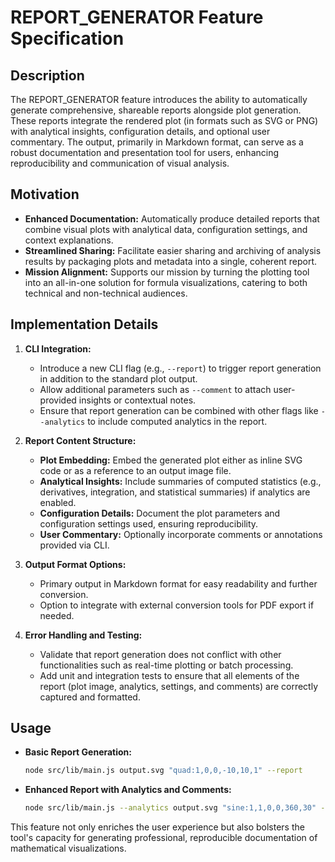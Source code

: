 # REPORT_GENERATOR Feature Specification

## Description

The REPORT_GENERATOR feature introduces the ability to automatically generate comprehensive, shareable reports alongside plot generation. These reports integrate the rendered plot (in formats such as SVG or PNG) with analytical insights, configuration details, and optional user commentary. The output, primarily in Markdown format, can serve as a robust documentation and presentation tool for users, enhancing reproducibility and communication of visual analysis.

## Motivation

- **Enhanced Documentation:** Automatically produce detailed reports that combine visual plots with analytical data, configuration settings, and context explanations.
- **Streamlined Sharing:** Facilitate easier sharing and archiving of analysis results by packaging plots and metadata into a single, coherent report.
- **Mission Alignment:** Supports our mission by turning the plotting tool into an all-in-one solution for formula visualizations, catering to both technical and non-technical audiences.

## Implementation Details

1. **CLI Integration:**
   - Introduce a new CLI flag (e.g., `--report`) to trigger report generation in addition to the standard plot output.
   - Allow additional parameters such as `--comment` to attach user-provided insights or contextual notes.
   - Ensure that report generation can be combined with other flags like `--analytics` to include computed analytics in the report.

2. **Report Content Structure:**
   - **Plot Embedding:** Embed the generated plot either as inline SVG code or as a reference to an output image file.
   - **Analytical Insights:** Include summaries of computed statistics (e.g., derivatives, integration, and statistical summaries) if analytics are enabled.
   - **Configuration Details:** Document the plot parameters and configuration settings used, ensuring reproducibility.
   - **User Commentary:** Optionally incorporate comments or annotations provided via CLI.

3. **Output Format Options:**
   - Primary output in Markdown format for easy readability and further conversion.
   - Option to integrate with external conversion tools for PDF export if needed.

4. **Error Handling and Testing:**
   - Validate that report generation does not conflict with other functionalities such as real-time plotting or batch processing.
   - Add unit and integration tests to ensure that all elements of the report (plot image, analytics, settings, and comments) are correctly captured and formatted.

## Usage

- **Basic Report Generation:**
   ```bash
   node src/lib/main.js output.svg "quad:1,0,0,-10,10,1" --report
   ```

- **Enhanced Report with Analytics and Comments:**
   ```bash
   node src/lib/main.js --analytics output.svg "sine:1,1,0,0,360,30" --report --comment "Preliminary analysis of sine function behavior."
   ```

This feature not only enriches the user experience but also bolsters the tool's capacity for generating professional, reproducible documentation of mathematical visualizations.
